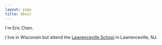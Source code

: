 ```yaml
---
layout: page
title: About
---
```


I'm Eric Chen. 

I live in Wisconsin but attend the [Lawrenceville School](http://www.lawrenceville.org/index.aspx) in Lawrenceville, NJ.

